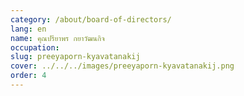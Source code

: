 ```yaml
---
category: /about/board-of-directors/
lang: en
name: คุณปรียาพร กยาวัฒนกิจ
occupation: 
slug: preeyaporn-kyavatanakij
cover: ../../../images/preeyaporn-kyavatanakij.png
order: 4
---
```

